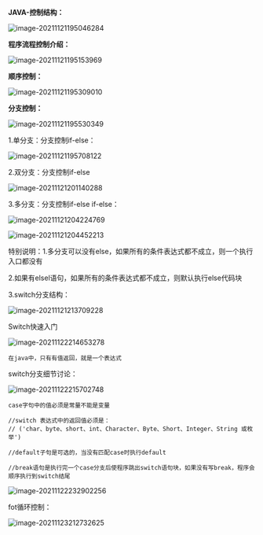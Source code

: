 **JAVA-控制结构：**

![image-20211121195046284](../Picture_saving_address/JAVA-第五章程序控制结构/image-20211121195046284.png)

**程序流程控制介绍：**

![image-20211121195153969](../Picture_saving_address/JAVA-第五章程序控制结构/image-20211121195153969.png)

**顺序控制：**

![image-20211121195309010](../Picture_saving_address/JAVA-第五章程序控制结构/image-20211121195309010.png)

**分支控制：**

![image-20211121195530349](../Picture_saving_address/JAVA-第五章程序控制结构/image-20211121195530349.png)

1.单分支：分支控制if-else：

![image-20211121195708122](../Picture_saving_address/JAVA-第五章程序控制结构/image-20211121195708122.png)

2.双分支：分支控制if-else

![image-20211121201140288](../Picture_saving_address/JAVA-第五章程序控制结构/image-20211121201140288.png)

3.多分支：分支控制if-else if-else：

![image-20211121204224769](../Picture_saving_address/JAVA-第五章程序控制结构/image-20211121204224769.png)

![image-20211121204452213](../Picture_saving_address/JAVA-第五章程序控制结构/image-20211121204452213.png)

特别说明：1.多分支可以没有else，如果所有的条件表达式都不成立，则一个执行入口都没有

​					2.如果有elsel语句，如果所有的条件表达式都不成立，则默认执行else代码块

3.switch分支结构：

![image-20211121213709228](../Picture_saving_address/JAVA-第五章程序控制结构/image-20211121213709228.png)

 Switch快速入门

![image-20211122214653278](../Picture_saving_address/JAVA-第五章程序控制结构/image-20211122214653278.png)

```
在java中，只有有值返回，就是一个表达式
```

switch分支细节讨论：

![image-20211122215702748](../Picture_saving_address/JAVA-第五章程序控制结构/image-20211122215702748.png)

```
case字句中的值必须是常量不能是变量
```

```
//switch 表达式中的返回值必须是：
// ('char、byte、short、int、Character、Byte、Short、Integer、String 或枚举')
```

```
//default子句是可选的，当没有匹配case时执行default
```

```
//break语句是执行完一个case分支后使程序跳出switch语句块，如果没有写break，程序会顺序执行到switch结尾
```

![image-20211122232902256](../Picture_saving_address/JAVA-第五章程序控制结构/image-20211122232902256.png)

fot循环控制：

![image-20211123212732625](../Picture_saving_address/JAVA-第五章程序控制结构/image-20211123212732625.png)